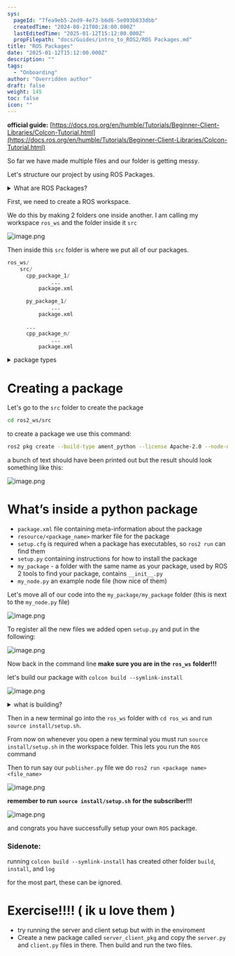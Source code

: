 ```yaml
---
sys:
  pageId: "7fea9eb5-2ed9-4e73-b6d6-5e093b833dbb"
  createdTime: "2024-08-21T00:28:00.000Z"
  lastEditedTime: "2025-01-12T15:12:00.000Z"
  propFilepath: "docs/Guides/intro_to_ROS2/ROS Packages.md"
title: "ROS Packages"
date: "2025-01-12T15:12:00.000Z"
description: ""
tags:
  - "Onboarding"
author: "Overridden author"
draft: false
weight: 145
toc: false
icon: ""
---
```


**official guide:** [https://docs.ros.org/en/humble/Tutorials/Beginner-Client-Libraries/Colcon-Tutorial.html](https://docs.ros.org/en/humble/Tutorials/Beginner-Client-Libraries/Colcon-Tutorial.html)

So far we have made multiple files and our folder is getting messy.

Let's structure our project by using ROS Packages.

<details>

<summary>What are ROS Packages?</summary>

ROS Packages are, as the name implies, packages of code that are highly sharable between ROS developers.

They consist of a folder, `package.xml` file, and source code

```python
      cpp_package_1/
		      ... imagine much code files here ..
          package.xml
```

</details>

First, we need to create a ROS workspace.

We do this by making 2 folders one inside another. I am calling my workspace `ros_ws` and the folder inside it `src`

![image.png](https://prod-files-secure.s3.us-west-2.amazonaws.com/d518164a-d88e-44d1-a4ee-3adb3bd8bce0/70706947-fd18-4537-a67b-e12946812d31/image.png?X-Amz-Algorithm=AWS4-HMAC-SHA256&X-Amz-Content-Sha256=UNSIGNED-PAYLOAD&X-Amz-Credential=ASIAZI2LB466ZMHMF2BK%2F20250706%2Fus-west-2%2Fs3%2Faws4_request&X-Amz-Date=20250706T210742Z&X-Amz-Expires=3600&X-Amz-Security-Token=IQoJb3JpZ2luX2VjEFoaCXVzLXdlc3QtMiJHMEUCIGmDUPl8ktyU9OaNvGoN1DCGBQ%2FgnOjmJvjrNcDGcaFdAiEA0Z%2BPjxEGO3REH2Qf1JYky83YzP4eAsh4dv9aCpxGqXMq%2FwMIYxAAGgw2Mzc0MjMxODM4MDUiDJSxxQOP%2BLkOD8RqHCrcA11VSnNOXFORjxEbAEmzWecAivPErsU2JILhXMjIHRdAzaUEXb473bZuFxqyYmZrzn4dEYESkVzHqHVH%2F5GKPo5%2B8ECIw2fH%2FQXv4YJF2h6xh1XlOQeUoePR%2F0WR%2FUYNAjQK8d49%2BAz0%2BvPZ00cg3p1D2%2FYO3LvJ6PZXGd2PofngnPoUWbeY%2BCbi38SX%2B2ZaV8cQhJpcRi4kl%2F6gBhFgTEQ%2FiTOLbv8UlYVY9ZRYS4TZBChkZ8cysHtFFHNTEZsasZbHDMwW4diJ2qBYhEo0zgYe%2BDks5W1HG6r1e6uO%2Bt3oPe8gjTlMNM3PO8G804us%2Bkm9Jdcw6A7bK017aCnuAOJDKJh3Isc4p7M5r4Y9y0OGD8qK4wrjf6gZSteC4n8uNYR7deZrBp7%2FKzHlKuY7PurEKHzLPSX7wd5LKQkxm6iCIDjjpL3K0NveWleZiPED65%2BEw5vocMxEZyD%2FzmA6BbfK0FyLmGYdvcIe7ohkDQEtXh1QeZaBlm4eOCTz1i2HdBkuo5wLfm7S3YdXWTLkbLKf5MPBdp%2FZWICt%2FNQd4717Mwvzw4XUMjIYqCPitmGFLqe%2B3XTAxa7mCwlR0zpN1hQcCCTVmifAqW%2FFOPVFfUJxg3EooQY2%2FsSZ1WgeMIPpqsMGOqUB8LcbQiNkQl3ryZqbOGu6%2FuC4vzk0JH0gD%2BDinrAwrmzUYCfcnRXuIWk%2BT5bLNG2%2F4QkQ6AKFLMOfFLkrj%2FDQ4SQoPXAgveTpwKUmUcYtinInAMNGntJs3AMNNDESKhH5apl1V60aIcj%2F0B10RBNpxnRqL%2BCV4GURJ7OtAqvWQXtE2cE223mLhgiKXwECQs2RWPxtxJhaEDSxAOuiqi2yeXEMu%2BWg&X-Amz-Signature=ba8a7e2413b178d8e0dd7839a46aa7f7ffd40565a655b374779c2c4af2154b7e&X-Amz-SignedHeaders=host&x-amz-checksum-mode=ENABLED&x-id=GetObject)

Then inside this `src` folder is where we put all of our packages.

```python
ros_ws/
    src/
      cpp_package_1/
		      ...
          package.xml

      py_package_1/
		      ...
          package.xml

      ...
      cpp_package_n/
		      ...
          package.xml

```

<details>

<summary>package types</summary>

packages can be either `C++` or python.

the intern file structure is different for each but for this guide we will stick to creating python packages

</details>

# Creating a package

Let's go to the `src` folder to create the package

```bash
cd ros2_ws/src
```

to create a package we use this command:

```bash
ros2 pkg create --build-type ament_python --license Apache-2.0 --node-name my_node my_package
```

a bunch of text should have been printed out but the result should look something like this:

![image.png](https://prod-files-secure.s3.us-west-2.amazonaws.com/d518164a-d88e-44d1-a4ee-3adb3bd8bce0/e6cf1e3f-8512-4a3e-b131-079f800bf3e8/image.png?X-Amz-Algorithm=AWS4-HMAC-SHA256&X-Amz-Content-Sha256=UNSIGNED-PAYLOAD&X-Amz-Credential=ASIAZI2LB466ZMHMF2BK%2F20250706%2Fus-west-2%2Fs3%2Faws4_request&X-Amz-Date=20250706T210742Z&X-Amz-Expires=3600&X-Amz-Security-Token=IQoJb3JpZ2luX2VjEFoaCXVzLXdlc3QtMiJHMEUCIGmDUPl8ktyU9OaNvGoN1DCGBQ%2FgnOjmJvjrNcDGcaFdAiEA0Z%2BPjxEGO3REH2Qf1JYky83YzP4eAsh4dv9aCpxGqXMq%2FwMIYxAAGgw2Mzc0MjMxODM4MDUiDJSxxQOP%2BLkOD8RqHCrcA11VSnNOXFORjxEbAEmzWecAivPErsU2JILhXMjIHRdAzaUEXb473bZuFxqyYmZrzn4dEYESkVzHqHVH%2F5GKPo5%2B8ECIw2fH%2FQXv4YJF2h6xh1XlOQeUoePR%2F0WR%2FUYNAjQK8d49%2BAz0%2BvPZ00cg3p1D2%2FYO3LvJ6PZXGd2PofngnPoUWbeY%2BCbi38SX%2B2ZaV8cQhJpcRi4kl%2F6gBhFgTEQ%2FiTOLbv8UlYVY9ZRYS4TZBChkZ8cysHtFFHNTEZsasZbHDMwW4diJ2qBYhEo0zgYe%2BDks5W1HG6r1e6uO%2Bt3oPe8gjTlMNM3PO8G804us%2Bkm9Jdcw6A7bK017aCnuAOJDKJh3Isc4p7M5r4Y9y0OGD8qK4wrjf6gZSteC4n8uNYR7deZrBp7%2FKzHlKuY7PurEKHzLPSX7wd5LKQkxm6iCIDjjpL3K0NveWleZiPED65%2BEw5vocMxEZyD%2FzmA6BbfK0FyLmGYdvcIe7ohkDQEtXh1QeZaBlm4eOCTz1i2HdBkuo5wLfm7S3YdXWTLkbLKf5MPBdp%2FZWICt%2FNQd4717Mwvzw4XUMjIYqCPitmGFLqe%2B3XTAxa7mCwlR0zpN1hQcCCTVmifAqW%2FFOPVFfUJxg3EooQY2%2FsSZ1WgeMIPpqsMGOqUB8LcbQiNkQl3ryZqbOGu6%2FuC4vzk0JH0gD%2BDinrAwrmzUYCfcnRXuIWk%2BT5bLNG2%2F4QkQ6AKFLMOfFLkrj%2FDQ4SQoPXAgveTpwKUmUcYtinInAMNGntJs3AMNNDESKhH5apl1V60aIcj%2F0B10RBNpxnRqL%2BCV4GURJ7OtAqvWQXtE2cE223mLhgiKXwECQs2RWPxtxJhaEDSxAOuiqi2yeXEMu%2BWg&X-Amz-Signature=20f10e19e29ca5ef8927f85973a285b6af8561668be961af57c1bbe0911b7f0d&X-Amz-SignedHeaders=host&x-amz-checksum-mode=ENABLED&x-id=GetObject)

# What’s inside a python package

- `package.xml` file containing meta-information about the package
- `resource/<package_name>` marker file for the package
- `setup.cfg` is required when a package has executables, so `ros2 run` can find them
- `setup.py` containing instructions for how to install the package
- `my_package` - a folder with the same name as your package, used by ROS 2 tools to find your package, contains `__init__.py`
- `my_node.py` an example node file (how nice of them)

Let's move all of our code into the `my_package/my_package` folder (this is next to the `my_node.py` file)

![image.png](https://prod-files-secure.s3.us-west-2.amazonaws.com/d518164a-d88e-44d1-a4ee-3adb3bd8bce0/9ce58f11-0da9-4d3e-b86d-506a9685d378/image.png?X-Amz-Algorithm=AWS4-HMAC-SHA256&X-Amz-Content-Sha256=UNSIGNED-PAYLOAD&X-Amz-Credential=ASIAZI2LB466ZMHMF2BK%2F20250706%2Fus-west-2%2Fs3%2Faws4_request&X-Amz-Date=20250706T210742Z&X-Amz-Expires=3600&X-Amz-Security-Token=IQoJb3JpZ2luX2VjEFoaCXVzLXdlc3QtMiJHMEUCIGmDUPl8ktyU9OaNvGoN1DCGBQ%2FgnOjmJvjrNcDGcaFdAiEA0Z%2BPjxEGO3REH2Qf1JYky83YzP4eAsh4dv9aCpxGqXMq%2FwMIYxAAGgw2Mzc0MjMxODM4MDUiDJSxxQOP%2BLkOD8RqHCrcA11VSnNOXFORjxEbAEmzWecAivPErsU2JILhXMjIHRdAzaUEXb473bZuFxqyYmZrzn4dEYESkVzHqHVH%2F5GKPo5%2B8ECIw2fH%2FQXv4YJF2h6xh1XlOQeUoePR%2F0WR%2FUYNAjQK8d49%2BAz0%2BvPZ00cg3p1D2%2FYO3LvJ6PZXGd2PofngnPoUWbeY%2BCbi38SX%2B2ZaV8cQhJpcRi4kl%2F6gBhFgTEQ%2FiTOLbv8UlYVY9ZRYS4TZBChkZ8cysHtFFHNTEZsasZbHDMwW4diJ2qBYhEo0zgYe%2BDks5W1HG6r1e6uO%2Bt3oPe8gjTlMNM3PO8G804us%2Bkm9Jdcw6A7bK017aCnuAOJDKJh3Isc4p7M5r4Y9y0OGD8qK4wrjf6gZSteC4n8uNYR7deZrBp7%2FKzHlKuY7PurEKHzLPSX7wd5LKQkxm6iCIDjjpL3K0NveWleZiPED65%2BEw5vocMxEZyD%2FzmA6BbfK0FyLmGYdvcIe7ohkDQEtXh1QeZaBlm4eOCTz1i2HdBkuo5wLfm7S3YdXWTLkbLKf5MPBdp%2FZWICt%2FNQd4717Mwvzw4XUMjIYqCPitmGFLqe%2B3XTAxa7mCwlR0zpN1hQcCCTVmifAqW%2FFOPVFfUJxg3EooQY2%2FsSZ1WgeMIPpqsMGOqUB8LcbQiNkQl3ryZqbOGu6%2FuC4vzk0JH0gD%2BDinrAwrmzUYCfcnRXuIWk%2BT5bLNG2%2F4QkQ6AKFLMOfFLkrj%2FDQ4SQoPXAgveTpwKUmUcYtinInAMNGntJs3AMNNDESKhH5apl1V60aIcj%2F0B10RBNpxnRqL%2BCV4GURJ7OtAqvWQXtE2cE223mLhgiKXwECQs2RWPxtxJhaEDSxAOuiqi2yeXEMu%2BWg&X-Amz-Signature=b9f836ceeb8ce56e203b63bd534f2584768989c65829598926c6cf3a4ed014e2&X-Amz-SignedHeaders=host&x-amz-checksum-mode=ENABLED&x-id=GetObject)

To register all the new files we added open `setup.py` and put in the following:

![image.png](https://prod-files-secure.s3.us-west-2.amazonaws.com/d518164a-d88e-44d1-a4ee-3adb3bd8bce0/1cd7c262-4cae-4496-9d75-c178537d24a2/image.png?X-Amz-Algorithm=AWS4-HMAC-SHA256&X-Amz-Content-Sha256=UNSIGNED-PAYLOAD&X-Amz-Credential=ASIAZI2LB466ZMHMF2BK%2F20250706%2Fus-west-2%2Fs3%2Faws4_request&X-Amz-Date=20250706T210742Z&X-Amz-Expires=3600&X-Amz-Security-Token=IQoJb3JpZ2luX2VjEFoaCXVzLXdlc3QtMiJHMEUCIGmDUPl8ktyU9OaNvGoN1DCGBQ%2FgnOjmJvjrNcDGcaFdAiEA0Z%2BPjxEGO3REH2Qf1JYky83YzP4eAsh4dv9aCpxGqXMq%2FwMIYxAAGgw2Mzc0MjMxODM4MDUiDJSxxQOP%2BLkOD8RqHCrcA11VSnNOXFORjxEbAEmzWecAivPErsU2JILhXMjIHRdAzaUEXb473bZuFxqyYmZrzn4dEYESkVzHqHVH%2F5GKPo5%2B8ECIw2fH%2FQXv4YJF2h6xh1XlOQeUoePR%2F0WR%2FUYNAjQK8d49%2BAz0%2BvPZ00cg3p1D2%2FYO3LvJ6PZXGd2PofngnPoUWbeY%2BCbi38SX%2B2ZaV8cQhJpcRi4kl%2F6gBhFgTEQ%2FiTOLbv8UlYVY9ZRYS4TZBChkZ8cysHtFFHNTEZsasZbHDMwW4diJ2qBYhEo0zgYe%2BDks5W1HG6r1e6uO%2Bt3oPe8gjTlMNM3PO8G804us%2Bkm9Jdcw6A7bK017aCnuAOJDKJh3Isc4p7M5r4Y9y0OGD8qK4wrjf6gZSteC4n8uNYR7deZrBp7%2FKzHlKuY7PurEKHzLPSX7wd5LKQkxm6iCIDjjpL3K0NveWleZiPED65%2BEw5vocMxEZyD%2FzmA6BbfK0FyLmGYdvcIe7ohkDQEtXh1QeZaBlm4eOCTz1i2HdBkuo5wLfm7S3YdXWTLkbLKf5MPBdp%2FZWICt%2FNQd4717Mwvzw4XUMjIYqCPitmGFLqe%2B3XTAxa7mCwlR0zpN1hQcCCTVmifAqW%2FFOPVFfUJxg3EooQY2%2FsSZ1WgeMIPpqsMGOqUB8LcbQiNkQl3ryZqbOGu6%2FuC4vzk0JH0gD%2BDinrAwrmzUYCfcnRXuIWk%2BT5bLNG2%2F4QkQ6AKFLMOfFLkrj%2FDQ4SQoPXAgveTpwKUmUcYtinInAMNGntJs3AMNNDESKhH5apl1V60aIcj%2F0B10RBNpxnRqL%2BCV4GURJ7OtAqvWQXtE2cE223mLhgiKXwECQs2RWPxtxJhaEDSxAOuiqi2yeXEMu%2BWg&X-Amz-Signature=a8277011c392a0b26fd8ebe14efa3e819e0ba6181c951fa04080cf29d2e3733a&X-Amz-SignedHeaders=host&x-amz-checksum-mode=ENABLED&x-id=GetObject)

Now back in the command line **make sure you are in the** **`ros_ws`** **folder!!!**

let's build our package with `colcon build --symlink-install`

![image.png](https://prod-files-secure.s3.us-west-2.amazonaws.com/d518164a-d88e-44d1-a4ee-3adb3bd8bce0/2f2a0d27-b173-48fd-b189-5f5c0ce65619/image.png?X-Amz-Algorithm=AWS4-HMAC-SHA256&X-Amz-Content-Sha256=UNSIGNED-PAYLOAD&X-Amz-Credential=ASIAZI2LB466ZMHMF2BK%2F20250706%2Fus-west-2%2Fs3%2Faws4_request&X-Amz-Date=20250706T210742Z&X-Amz-Expires=3600&X-Amz-Security-Token=IQoJb3JpZ2luX2VjEFoaCXVzLXdlc3QtMiJHMEUCIGmDUPl8ktyU9OaNvGoN1DCGBQ%2FgnOjmJvjrNcDGcaFdAiEA0Z%2BPjxEGO3REH2Qf1JYky83YzP4eAsh4dv9aCpxGqXMq%2FwMIYxAAGgw2Mzc0MjMxODM4MDUiDJSxxQOP%2BLkOD8RqHCrcA11VSnNOXFORjxEbAEmzWecAivPErsU2JILhXMjIHRdAzaUEXb473bZuFxqyYmZrzn4dEYESkVzHqHVH%2F5GKPo5%2B8ECIw2fH%2FQXv4YJF2h6xh1XlOQeUoePR%2F0WR%2FUYNAjQK8d49%2BAz0%2BvPZ00cg3p1D2%2FYO3LvJ6PZXGd2PofngnPoUWbeY%2BCbi38SX%2B2ZaV8cQhJpcRi4kl%2F6gBhFgTEQ%2FiTOLbv8UlYVY9ZRYS4TZBChkZ8cysHtFFHNTEZsasZbHDMwW4diJ2qBYhEo0zgYe%2BDks5W1HG6r1e6uO%2Bt3oPe8gjTlMNM3PO8G804us%2Bkm9Jdcw6A7bK017aCnuAOJDKJh3Isc4p7M5r4Y9y0OGD8qK4wrjf6gZSteC4n8uNYR7deZrBp7%2FKzHlKuY7PurEKHzLPSX7wd5LKQkxm6iCIDjjpL3K0NveWleZiPED65%2BEw5vocMxEZyD%2FzmA6BbfK0FyLmGYdvcIe7ohkDQEtXh1QeZaBlm4eOCTz1i2HdBkuo5wLfm7S3YdXWTLkbLKf5MPBdp%2FZWICt%2FNQd4717Mwvzw4XUMjIYqCPitmGFLqe%2B3XTAxa7mCwlR0zpN1hQcCCTVmifAqW%2FFOPVFfUJxg3EooQY2%2FsSZ1WgeMIPpqsMGOqUB8LcbQiNkQl3ryZqbOGu6%2FuC4vzk0JH0gD%2BDinrAwrmzUYCfcnRXuIWk%2BT5bLNG2%2F4QkQ6AKFLMOfFLkrj%2FDQ4SQoPXAgveTpwKUmUcYtinInAMNGntJs3AMNNDESKhH5apl1V60aIcj%2F0B10RBNpxnRqL%2BCV4GURJ7OtAqvWQXtE2cE223mLhgiKXwECQs2RWPxtxJhaEDSxAOuiqi2yeXEMu%2BWg&X-Amz-Signature=8b54db70732a793d0bd194b4c70f3e1cbbf7c10466fe54dbc8007b9afbd6e00a&X-Amz-SignedHeaders=host&x-amz-checksum-mode=ENABLED&x-id=GetObject)

<details>

<summary>what is building?</summary>

if you are a CS major at Rose-Hulman you will learn the answer to this in CSSE132

but TLDR; is it combines all the code files into one program that can be run easily 

</details>

Then in a new terminal go into the `ros_ws` folder with `cd ros_ws` and run `source install/setup.sh`. 

From now on whenever you open a new terminal you must run `source install/setup.sh` in the workspace folder. This lets you run the `ROS` command

Then to run say our `publisher.py` file we do `ros2 run <package name> <file_name>`

![image.png](https://prod-files-secure.s3.us-west-2.amazonaws.com/d518164a-d88e-44d1-a4ee-3adb3bd8bce0/4f4b1219-3a44-4632-aa0a-ce3471699f59/image.png?X-Amz-Algorithm=AWS4-HMAC-SHA256&X-Amz-Content-Sha256=UNSIGNED-PAYLOAD&X-Amz-Credential=ASIAZI2LB466ZMHMF2BK%2F20250706%2Fus-west-2%2Fs3%2Faws4_request&X-Amz-Date=20250706T210742Z&X-Amz-Expires=3600&X-Amz-Security-Token=IQoJb3JpZ2luX2VjEFoaCXVzLXdlc3QtMiJHMEUCIGmDUPl8ktyU9OaNvGoN1DCGBQ%2FgnOjmJvjrNcDGcaFdAiEA0Z%2BPjxEGO3REH2Qf1JYky83YzP4eAsh4dv9aCpxGqXMq%2FwMIYxAAGgw2Mzc0MjMxODM4MDUiDJSxxQOP%2BLkOD8RqHCrcA11VSnNOXFORjxEbAEmzWecAivPErsU2JILhXMjIHRdAzaUEXb473bZuFxqyYmZrzn4dEYESkVzHqHVH%2F5GKPo5%2B8ECIw2fH%2FQXv4YJF2h6xh1XlOQeUoePR%2F0WR%2FUYNAjQK8d49%2BAz0%2BvPZ00cg3p1D2%2FYO3LvJ6PZXGd2PofngnPoUWbeY%2BCbi38SX%2B2ZaV8cQhJpcRi4kl%2F6gBhFgTEQ%2FiTOLbv8UlYVY9ZRYS4TZBChkZ8cysHtFFHNTEZsasZbHDMwW4diJ2qBYhEo0zgYe%2BDks5W1HG6r1e6uO%2Bt3oPe8gjTlMNM3PO8G804us%2Bkm9Jdcw6A7bK017aCnuAOJDKJh3Isc4p7M5r4Y9y0OGD8qK4wrjf6gZSteC4n8uNYR7deZrBp7%2FKzHlKuY7PurEKHzLPSX7wd5LKQkxm6iCIDjjpL3K0NveWleZiPED65%2BEw5vocMxEZyD%2FzmA6BbfK0FyLmGYdvcIe7ohkDQEtXh1QeZaBlm4eOCTz1i2HdBkuo5wLfm7S3YdXWTLkbLKf5MPBdp%2FZWICt%2FNQd4717Mwvzw4XUMjIYqCPitmGFLqe%2B3XTAxa7mCwlR0zpN1hQcCCTVmifAqW%2FFOPVFfUJxg3EooQY2%2FsSZ1WgeMIPpqsMGOqUB8LcbQiNkQl3ryZqbOGu6%2FuC4vzk0JH0gD%2BDinrAwrmzUYCfcnRXuIWk%2BT5bLNG2%2F4QkQ6AKFLMOfFLkrj%2FDQ4SQoPXAgveTpwKUmUcYtinInAMNGntJs3AMNNDESKhH5apl1V60aIcj%2F0B10RBNpxnRqL%2BCV4GURJ7OtAqvWQXtE2cE223mLhgiKXwECQs2RWPxtxJhaEDSxAOuiqi2yeXEMu%2BWg&X-Amz-Signature=4fc03668abe3da37a13c33b9db3ced1c4b680b07ec4d52fce5c14b7925927228&X-Amz-SignedHeaders=host&x-amz-checksum-mode=ENABLED&x-id=GetObject)

**remember to run** **`source install/setup.sh`** **for the subscriber!!!**

![image.png](https://prod-files-secure.s3.us-west-2.amazonaws.com/d518164a-d88e-44d1-a4ee-3adb3bd8bce0/02121119-dad4-49ec-8356-c956108b4243/image.png?X-Amz-Algorithm=AWS4-HMAC-SHA256&X-Amz-Content-Sha256=UNSIGNED-PAYLOAD&X-Amz-Credential=ASIAZI2LB466ZMHMF2BK%2F20250706%2Fus-west-2%2Fs3%2Faws4_request&X-Amz-Date=20250706T210742Z&X-Amz-Expires=3600&X-Amz-Security-Token=IQoJb3JpZ2luX2VjEFoaCXVzLXdlc3QtMiJHMEUCIGmDUPl8ktyU9OaNvGoN1DCGBQ%2FgnOjmJvjrNcDGcaFdAiEA0Z%2BPjxEGO3REH2Qf1JYky83YzP4eAsh4dv9aCpxGqXMq%2FwMIYxAAGgw2Mzc0MjMxODM4MDUiDJSxxQOP%2BLkOD8RqHCrcA11VSnNOXFORjxEbAEmzWecAivPErsU2JILhXMjIHRdAzaUEXb473bZuFxqyYmZrzn4dEYESkVzHqHVH%2F5GKPo5%2B8ECIw2fH%2FQXv4YJF2h6xh1XlOQeUoePR%2F0WR%2FUYNAjQK8d49%2BAz0%2BvPZ00cg3p1D2%2FYO3LvJ6PZXGd2PofngnPoUWbeY%2BCbi38SX%2B2ZaV8cQhJpcRi4kl%2F6gBhFgTEQ%2FiTOLbv8UlYVY9ZRYS4TZBChkZ8cysHtFFHNTEZsasZbHDMwW4diJ2qBYhEo0zgYe%2BDks5W1HG6r1e6uO%2Bt3oPe8gjTlMNM3PO8G804us%2Bkm9Jdcw6A7bK017aCnuAOJDKJh3Isc4p7M5r4Y9y0OGD8qK4wrjf6gZSteC4n8uNYR7deZrBp7%2FKzHlKuY7PurEKHzLPSX7wd5LKQkxm6iCIDjjpL3K0NveWleZiPED65%2BEw5vocMxEZyD%2FzmA6BbfK0FyLmGYdvcIe7ohkDQEtXh1QeZaBlm4eOCTz1i2HdBkuo5wLfm7S3YdXWTLkbLKf5MPBdp%2FZWICt%2FNQd4717Mwvzw4XUMjIYqCPitmGFLqe%2B3XTAxa7mCwlR0zpN1hQcCCTVmifAqW%2FFOPVFfUJxg3EooQY2%2FsSZ1WgeMIPpqsMGOqUB8LcbQiNkQl3ryZqbOGu6%2FuC4vzk0JH0gD%2BDinrAwrmzUYCfcnRXuIWk%2BT5bLNG2%2F4QkQ6AKFLMOfFLkrj%2FDQ4SQoPXAgveTpwKUmUcYtinInAMNGntJs3AMNNDESKhH5apl1V60aIcj%2F0B10RBNpxnRqL%2BCV4GURJ7OtAqvWQXtE2cE223mLhgiKXwECQs2RWPxtxJhaEDSxAOuiqi2yeXEMu%2BWg&X-Amz-Signature=7f552b91761dd6ee9153aa47a27f5d32071c73d386a873ee07133977995134a1&X-Amz-SignedHeaders=host&x-amz-checksum-mode=ENABLED&x-id=GetObject)

and congrats you have successfully setup your own `ROS` package.

### Sidenote:

running `colcon build --symlink-install` has created other folder `build`, `install`, and `log`

for the most part, these can be ignored.

# Exercise!!!! ( ik u love them )

- try running the server and client setup but with in the enviroment
- Create a new package called `server_client_pkg` and copy the `server.py` and `client.py` files in there. Then build and run the two files.
